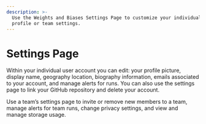 ```yaml
---
description: >-
  Use the Weights and Biases Settings Page to customize your individual user
  profile or team settings.
---
```


# Settings Page

Within your individual user account you can edit: your profile picture, display name, geography location, biography information, emails associated to your account, and manage alerts for runs. You can also use the settings page to link your GitHub repository and delete your account.&#x20;

Use a team’s settings page to invite or remove new members to a team, manage alerts for team runs, change privacy settings, and view and manage storage usage.&#x20;
